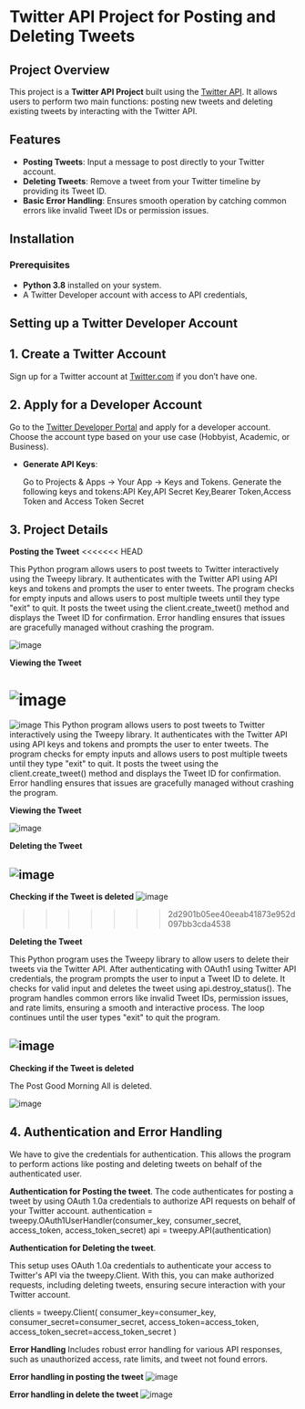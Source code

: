 # Twitter API Project for Posting and Deleting Tweets

## Project Overview

This project is a **Twitter API Project** built using the [Twitter API](https://developer.twitter.com/en/docs). It allows users to perform two main functions: posting new tweets and deleting existing tweets by interacting with the Twitter API.

## Features

- **Posting Tweets**: Input a message to post directly to your Twitter account.
- **Deleting Tweets**: Remove a tweet from your Twitter timeline by providing its Tweet ID.
- **Basic Error Handling**: Ensures smooth operation by catching common errors like invalid Tweet IDs or permission issues.

## Installation

### Prerequisites

- **Python 3.8** installed on your system.
- A Twitter Developer account with access to API credentials, 

 ## Setting up a Twitter Developer Account
 ## 1. Create a Twitter Account

Sign up for a Twitter account at [Twitter.com](https://twitter.com/) if you don’t have one.

## 2. Apply for a Developer Account

Go to the [Twitter Developer Portal](https://developer.twitter.com/en/portal/dashboard) and apply for a developer account. Choose the account type based on your use case (Hobbyist, Academic, or Business).


 
- **Generate API Keys**:

    Go to Projects & Apps → Your App → Keys and Tokens.
    Generate the following keys and tokens:API Key,API Secret Key,Bearer Token,Access Token
    and Access Token Secret
    
## 3. Project Details

 **Posting the Tweet**
<<<<<<< HEAD
 
 This Python program allows users to post tweets to Twitter interactively using the Tweepy library. It authenticates with the Twitter API using API keys and tokens and prompts the user to enter tweets. The program checks for empty inputs and allows users to post multiple tweets until they type "exit" to quit. It posts the tweet using the client.create_tweet() method and displays the Tweet ID for confirmation. Error handling ensures that issues are gracefully managed without crashing the program.
 
 ![image](https://github.com/user-attachments/assets/78059ed8-0112-4700-9a99-b8ed8540af66)
 
 

**Viewing the Tweet**

![image](https://github.com/user-attachments/assets/cf51d256-10dd-4eae-98ec-5b4ad2f39889)
=======
 ![image](https://github.com/user-attachments/assets/78059ed8-0112-4700-9a99-b8ed8540af66)
 This Python program allows users to post tweets to Twitter interactively using the Tweepy library. It authenticates with the Twitter API using API keys and tokens and prompts the user to enter tweets. The program checks for empty inputs and allows users to post multiple tweets until they type "exit" to quit. It posts the tweet using the client.create_tweet() method and displays the Tweet ID for confirmation. Error handling ensures that issues are gracefully managed without crashing the program.

**Viewing the Tweet**

![image](https://github.com/user-attachments/assets/cf51d256-10dd-4eae-98ec-5b4ad2f39889)


**Deleting the Tweet**

![image](https://github.com/user-attachments/assets/cdfabf74-1adf-4a25-a773-e9d9e45703a5)
 -
 **Checking if the Tweet is deleted**
![image](https://github.com/user-attachments/assets/e961bfe2-8787-44b3-9b91-b98521ddf63d)
>>>>>>> 2d2901b05ee40eeab41873e952d097bb3cda4538


**Deleting the Tweet** 

This Python program uses the Tweepy library to allow users to delete their tweets via the Twitter API. After authenticating with OAuth1 using Twitter API credentials, the program prompts the user to input a Tweet ID to delete. It checks for valid input and deletes the tweet using api.destroy_status(). The program handles common errors like invalid Tweet IDs, permission issues, and rate limits, ensuring a smooth and interactive process. The loop continues until the user types "exit" to quit the program.


![image](https://github.com/user-attachments/assets/cdfabf74-1adf-4a25-a773-e9d9e45703a5) 
 -
 **Checking if the Tweet is deleted**
  
  
  The Post Good Morning All is deleted.
  
![image](https://github.com/user-attachments/assets/e961bfe2-8787-44b3-9b91-b98521ddf63d)

## 4. Authentication and Error Handling

We  have to give the credentials for authentication.
This allows the program to perform actions like posting and deleting tweets on behalf of the authenticated user.

**Authentication  for Posting the tweet**.
The code authenticates for posting a tweet by using OAuth 1.0a credentials to authorize API requests on behalf of your Twitter account.
authentication = tweepy.OAuth1UserHandler(consumer_key, consumer_secret, access_token, access_token_secret)
api = tweepy.API(authentication)

**Authentication  for Deleting the tweet**.

This setup uses OAuth 1.0a credentials to authenticate your access to Twitter's API via the tweepy.Client. With this, you can make authorized requests, including deleting tweets, ensuring secure interaction with your Twitter account.

clients = tweepy.Client(
    consumer_key=consumer_key, consumer_secret=consumer_secret,
    access_token=access_token, access_token_secret=access_token_secret
)

**Error Handling**
Includes robust error handling for various API responses, such as unauthorized access, rate limits, and tweet not found errors.

**Error handling in posting the tweet**
![image](https://github.com/user-attachments/assets/a642690c-ca18-45ab-bf7a-7af6998f1deb)

**Error handling in delete the tweet**
![image](https://github.com/user-attachments/assets/371b66a7-0b00-4bf6-a05d-991d53f8cf52)




